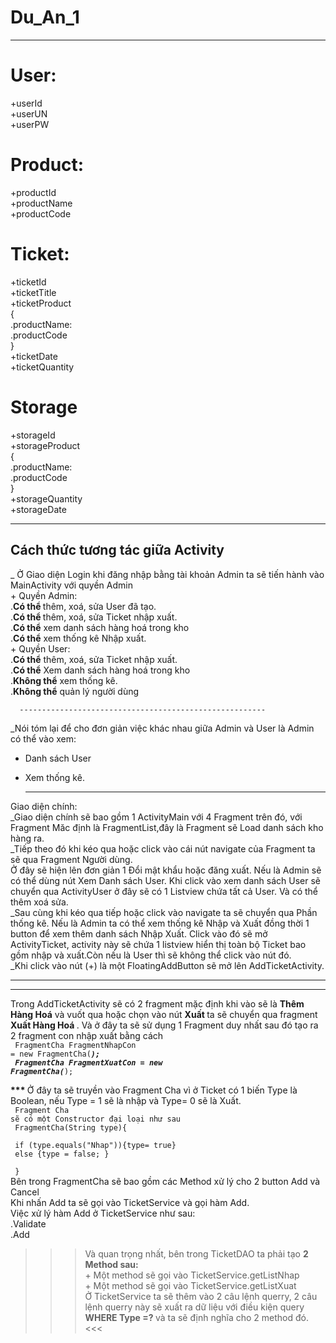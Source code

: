 # Du_An_1
------------------------------------
# User:
  +userId <br>
  +userUN <br>
  +userPW 
# Product:
  +productId <br>
  +productName <br>
  +productCode
# Ticket:
  +ticketId <br>
  +ticketTitle <br>
  +ticketProduct
  <br>
    { <br>
      .productName: <br>
      .productCode  <br>
    }
    <br>
  +ticketDate <br>
  +ticketQuantity <br>
# Storage
  +storageId <br>
  +storageProduct
   <br>
    { <br>
      .productName: <br>
      .productCode  <br>
    }
    <br>
   +storageQuantity
  <br>
   +storageDate
   
   -----------------------------------------------------------------------------
   Cách thức tương tác giữa Activity
   -----------------------------------------------------------------------------
   _ Ở Giao diện Login khi đăng nhập bằng tài khoản Admin ta sẽ tiến hành vào MainActivity với quyền Admin <br>
    + Quyền Admin: <br>
      .<strong>Có thể </strong> thêm, xoá, sửa User đã tạo. <br>
      .<strong>Có thể </strong> thêm, xoá, sửa Ticket nhập xuất. <br>
      .<strong>Có thể</strong> xem danh sách hàng hoá trong kho <br>
      .<strong>Có thể</strong> xem thống kê Nhập xuất. <br>
    + Quyền User: <br>
      .<strong>Có thể</strong> thêm, xoá, sửa Ticket nhập xuất. <br>
      .<strong>Có thể</strong> Xem danh sách hàng hoá trong kho <br>
      .<strong>Không thể</strong> xem thống kê. <br>
      .<strong>Không thể</strong> quản lý người dùng <br>
      
      -------------------------------------------------------
      
_Nói tóm lại để cho đơn giản việc khác nhau giữa Admin và User là Admin có thể vào xem: <br>
  + Danh sách User
  + Xem thống kê.
  
      -------------------------------------------------------    
  Giao diện chính: <br>
  _Giao diện chính sẽ bao gồm 1 ActivityMain với 4 Fragment trên đó, với Fragment Măc định là FragmentList,đây là Fragment sẽ Load danh sách kho hàng ra.<br>
  _Tiếp theo đó khi kéo qua hoặc click vào cái nút navigate của Fragment ta sẽ qua Fragment Người dùng.<br>
  Ở đây sẽ hiện lên đơn giản 1 Đổi mật khẩu hoặc đăng xuất. Nếu là Admin sẽ có thể dùng nút Xem Danh sách User. Khi click vào xem danh sách User sẽ chuyển qua ActivityUser ở đây sẽ có 1 Listview chứa tất cả User. Và có thể thêm xoá sửa. <br>
  _Sau cùng khi kéo qua tiếp hoặc click vào navigate ta sẽ chuyển qua Phần thống kê. Nếu là Admin ta có thể xem thống kê Nhập và Xuất đồng thời 1 button để xem thêm danh sách Nhập Xuất. Click vào đó sẽ mở ActivityTicket, activity này sẽ chứa 1 listview hiển thị toàn bộ Ticket bao gồm nhập và xuất.Còn nếu là User thì sẽ không thể click vào nút đó. <br>
  _Khi click vào nút (+) là một FloatingAddButton sẽ mở lên AddTicketActivity. <br>
  
  ---------------------------------------
  ---------------------------------------
  
  Trong AddTicketActivity sẽ có 2 fragment mặc định khi vào sẽ là <strong> Thêm Hàng Hoá</strong> và vuốt qua hoặc chọn vào nút <strong> Xuất </strong> ta sẽ chuyển qua fragment <strong> Xuất Hàng Hoá </strong>. Và ở đây ta sẽ sử dụng 1 Fragment duy nhất sau đó tạo ra 2 fragment con nhập xuất bằng cách <br>
  <code>
    FragmentCha FragmentNhapCon = new FragmentCha(***); <br>
    FragmentCha FragmentXuatCon = new FragmentCha(***); <br>
  </code>
  <br> 
   <strong> *** </strong> Ở đây ta sẽ truyền vào Fragment Cha vì ở Ticket có 1 biến Type là Boolean, nếu Type = 1 sẽ là nhập và Type= 0 sẽ là Xuất. <br>
  <code>
    Fragment Cha sẽ có một Constructor đại loại như sau <br>
    FragmentCha(String type){ <br>
       if (type.equals("Nhap")){type= true} <br>
       else {type = false; } <br>
  } </code> <br>
    Bên trong FragmentCha sẽ bao gồm các Method xử lý cho 2 button Add và Cancel <br>
    Khi nhấn Add ta sẽ gọi vào TicketService và gọi hàm Add.<br>
    Việc xử lý hàm Add ở TicketService như sau:<br>
      .Validate <br>
      .Add <br>
  >>> Và quan trọng nhất, bên trong TicketDAO ta phải tạo <b> 2 Method sau:  </b> <br>
    + Một method sẽ gọi vào TicketService.getListNhap <br>
    + Một method sẽ gọi vào TicketService.getListXuat <br>
  Ở TicketService ta sẽ thêm vào 2 câu lệnh querry, 2 câu lệnh querry này sẽ xuất ra dữ liệu với điều kiện query <b> WHERE Type =? </b> và ta sẽ định nghĩa cho 2 method đó.
  <<<


 

